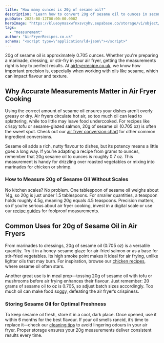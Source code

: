```yaml
---
title: "How many ounces is 20g of sesame oil?"
description: "Learn how to convert 20g of sesame oil to ounces in seconds. Perfect for air fryer recipes and precise cooking measurements."
pubDate: 2025-08-12T00:00:00.000Z
heroImage: "https://klueoymssxwfnxsvcyhv.supabase.co/storage/v1/object/public/md/20g-sesame-oil-to-ounces-2aeea60e.webp"
tags:
  - "measurement"
author: "AirFryerRecipes.co.uk"
schema: "<script type=\"application/ld+json\"></script>"
---
```


<p>20g of sesame oil is approximately 0.705 ounces. Whether you're preparing a marinade, dressing, or stir-fry in your air fryer, getting the measurements right is key to perfect results. At <a href=https://www.airfryerrecipe.co.uk>airfryerrecipe.co.uk</a>, we know how important precision is, especially when working with oils like sesame, which can impact flavour and texture.</p>  

<h2>Why Accurate Measurements Matter in Air Fryer Cooking</h2>  
<p>Using the correct amount of sesame oil ensures your dishes aren’t overly greasy or dry. Air fryers circulate hot air, so too much oil can lead to splattering, while too little may leave food undercooked. For recipes like crispy tofu or sesame-glazed salmon, 20g of sesame oil (0.705 oz) is often the sweet spot. Check out our <a href=https://www.airfryerrecipe.co.uk/air-fryer-conversion-chart>air fryer conversion chart</a> for other common ingredient conversions.</p>  

<p>Sesame oil adds a rich, nutty flavour to dishes, but its potency means a little goes a long way. If you’re adapting a recipe from grams to ounces, remember that 20g sesame oil to ounces is roughly 0.7 oz. This measurement is handy for drizzling over roasted vegetables or mixing into marinades for chicken or shrimp.</p>  

<h3>How to Measure 20g of Sesame Oil Without Scales</h3>  
<p>No kitchen scales? No problem. One tablespoon of sesame oil weighs about 14g, so 20g is just under 1.5 tablespoons. For smaller quantities, a teaspoon holds roughly 4.5g, meaning 20g equals 4.5 teaspoons. Precision matters, so if you’re serious about air fryer cooking, invest in a digital scale or use our <a href=https://www.airfryerrecipe.co.uk/recipes>recipe guides</a> for foolproof measurements.</p>  

<h2>Common Uses for 20g of Sesame Oil in Air Fryers</h2>  
<p>From marinades to dressings, 20g of sesame oil (0.705 oz) is a versatile quantity. Try it in a honey-sesame glaze for air-fried salmon or as a base for stir-fried vegetables. Its high smoke point makes it ideal for air frying, unlike lighter oils that may burn. For inspiration, browse our <a href=https://www.airfryerrecipe.co.uk/recipe-category/chicken>chicken recipes</a>, where sesame oil often stars.</p>  

<p>Another great use is in meal prep—tossing 20g of sesame oil with tofu or mushrooms before air frying enhances their flavour. Just remember: 20 grams of sesame oil to oz is 0.705, so adjust batch sizes accordingly. Too much oil can make food soggy, defeating the air fryer’s crispiness.</p>  

<h3>Storing Sesame Oil for Optimal Freshness</h3>  
<p>To keep sesame oil fresh, store it in a cool, dark place. Once opened, use it within 6 months for the best flavour. If your oil smells rancid, it’s time to replace it—check our <a href=https://www.airfryerrecipe.co.uk/air-fryer-cleaner>cleaning tips</a> to avoid lingering odours in your air fryer. Proper storage ensures your 20g measurements deliver consistent results every time.</p>
